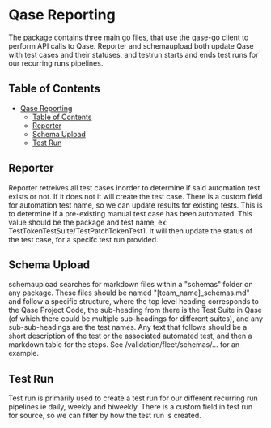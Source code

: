 # Qase Reporting

The package contains three main.go files, that use the qase-go client to perform API calls to Qase. Reporter and schemaupload both update Qase with test cases and their statuses, and testrun starts and ends test runs for our recurring runs pipelines.

## Table of Contents
- [Qase Reporting](#qase-reporting)
  - [Table of Contents](#table-of-contents)
  - [Reporter](#reporter)
  - [Schema Upload](#schema-upload)
  - [Test Run](#test-run)

## Reporter
Reporter retreives all test cases inorder to determine if said automation test exists or not. If it does not it will create the test case. There is a custom field for automation test name, so we can update results for existing tests. This is to determine if a pre-existing manual test case has been automated. This value should be the package and test name, ex: TestTokenTestSuite/TestPatchTokenTest1. It will then update the status of the test case, for a specifc test run provided. 

## Schema Upload
schemaupload searches for markdown files within a "schemas" folder on any package. These files should be named "[team_name]_schemas.md" and follow a specific structure, where the top level heading corresponds to the Qase Project Code, the sub-heading from there is the Test Suite in Qase (of which there could be multiple sub-headings for different suites), and any sub-sub-headings are the test names. Any text that follows should be a short description of the test or the associated automated test, and then a markdown table for the steps. See /validation/fleet/schemas/... for an example.

## Test Run
Test run is primarily used to create a test run for our different recurring run pipelines ie daily, weekly and biweekly. There is a custom field in test run for source, so we can filter by how the test run is created.